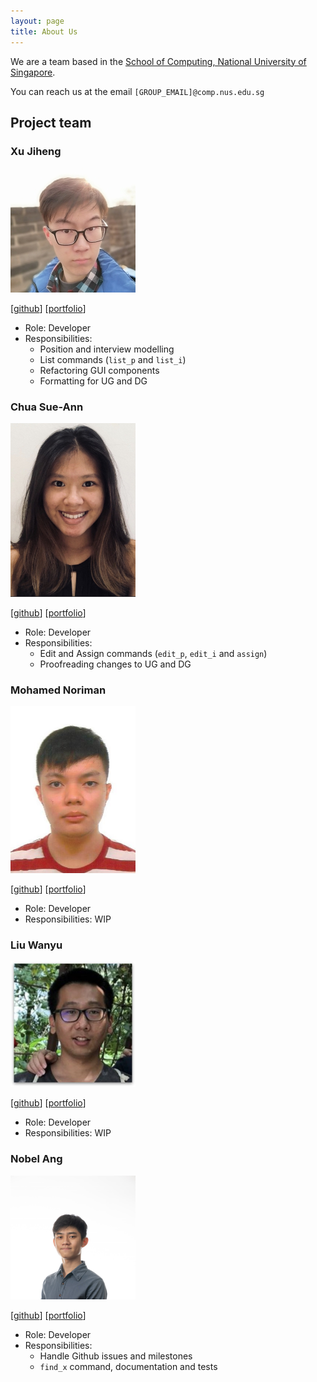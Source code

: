 ```yaml
---
layout: page
title: About Us
---
```


We are a team based in the [School of Computing, National University of Singapore](http://www.comp.nus.edu.sg).

You can reach us at the email `[GROUP_EMAIL]@comp.nus.edu.sg`

## Project team

### Xu Jiheng

<img src="images/jeffzincatz.png" width="200px">

[[github](http://github.com/JeffZincatz)] [[portfolio](team/jeffzincatz.md)]

* Role: Developer
* Responsibilities:
  * Position and interview modelling
  * List commands (`list_p` and `list_i`)
  * Refactoring GUI components
  * Formatting for UG and DG

### Chua Sue-Ann

<img src="images/sueann-chua.png" width="200px">

[[github](http://github.com/sueann-chua)] [[portfolio](team/sueann-chua.md)]

* Role: Developer
* Responsibilities: 
    * Edit and Assign commands (`edit_p`, `edit_i` and `assign`)
    * Proofreading changes to UG and DG

### Mohamed Noriman

<img src="images/seaweediman.png" width="200px">

[[github](http://github.com/seaweediman)] [[portfolio](team/seaweediman.md)]

* Role: Developer
* Responsibilities: WIP

### Liu Wanyu

<img src="images/wanyu-l.png" width="200px">

[[github](http://github.com/wanyu-l)] [[portfolio](team/wanyu-l.md)]

* Role: Developer
* Responsibilities: WIP

### Nobel Ang

<img src="images/angnobel.png" width="200px">

[[github](http://github.com/angnobel)] [[portfolio](team/nobel.md)]

* Role: Developer
* Responsibilities: 
    * Handle Github issues and milestones
    * `find_x` command, documentation and tests
